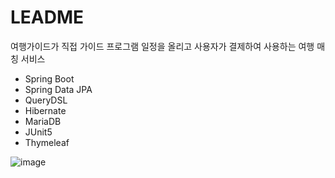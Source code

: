 # LEADME
여행가이드가 직접 가이드 프로그램 일정을 올리고 사용자가 결제하여 사용하는 여행 매칭 서비스

- Spring Boot
- Spring Data JPA
- QueryDSL
- Hibernate
- MariaDB
- JUnit5
- Thymeleaf

![image](https://user-images.githubusercontent.com/85722378/158574618-2f265df1-6a42-4482-86ca-5166c95990f7.png)
